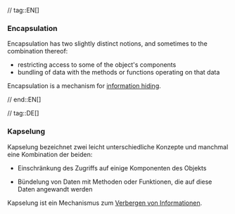 // tag::EN[]
### Encapsulation

Encapsulation has two slightly distinct notions, and sometimes to the combination thereof:

  * restricting access to some of the object's components
  * bundling of data with the methods or functions operating on that data

  Encapsulation is a mechanism for [information hiding](#term-information-hiding).


// end::EN[]

// tag::DE[]
### Kapselung

Kapselung bezeichnet zwei leicht unterschiedliche Konzepte und
manchmal eine Kombination der beiden:

-   Einschränkung des Zugriffs auf einige Komponenten des Objekts

-   Bündelung von Daten mit Methoden oder Funktionen, die auf diese
    Daten angewandt werden

Kapselung ist ein Mechanismus zum [Verbergen von
Informationen](#term-information-hiding).

